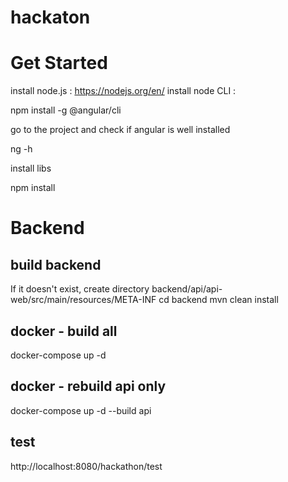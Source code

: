 # hackaton

# Get Started
install node.js : https://nodejs.org/en/
install node CLI : 

npm install -g @angular/cli

go to the project and check if angular is well installed

ng -h

install libs

npm install


# Backend
## build backend
If it doesn't exist, create directory backend/api/api-web/src/main/resources/META-INF
cd backend
mvn clean install

## docker - build all
docker-compose up -d

## docker - rebuild api only
docker-compose up -d --build api

## test
http://localhost:8080/hackathon/test
